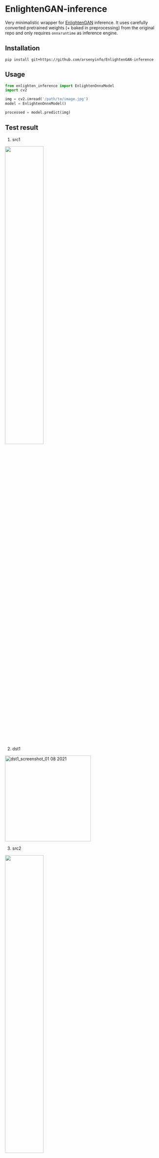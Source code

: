 # EnlightenGAN-inference

Very minimalistic wrapper for [EnlightenGAN](https://github.com/VITA-Group/EnlightenGAN) inference. 
It uses carefully converted pretrained weights (+ baked in preprocessing) from the original repo and only requires `onnxruntime` as inference engine.   

## Installation

`pip install git+https://github.com/arsenyinfo/EnlightenGAN-inference`

## Usage

```python
from enlighten_inference import EnlightenOnnxModel
import cv2

img = cv2.imread('/path/to/image.jpg')
model = EnlightenOnnxModel()

processed = model.predict(img)
``` 
## Test result
1. src1
<img src="https://user-images.githubusercontent.com/49335804/127775900-3ee735fb-4274-4712-91b2-c0d89455651f.jpg" width="50%" height="50%"/>


2. dst1
<img width="281" alt="dst1_screenshot_01 08 2021" src="https://user-images.githubusercontent.com/49335804/127775794-b7448be5-3aa0-4df1-af0f-94905b49f1bf.png">


3. src2
<img src="https://user-images.githubusercontent.com/49335804/127775935-687a12b9-29ea-433d-83b9-24c1a5135f98.jpg" width="50%" height="50%"/>


4. dst2
<img width="665" alt="dst2_screenshot_01 08 2021" src="https://user-images.githubusercontent.com/49335804/127775840-550d5756-25da-4a09-ad7b-19a4c2a5cb65.png">


5. src3
<img src="https://user-images.githubusercontent.com/49335804/127788654-23a9e210-f551-4857-888f-af877cd5d46d.jpg" width="50%" height="50%"/>

6. dst3
<img width="281" alt="dst3_screenshot_02 08 2021" src="https://user-images.githubusercontent.com/49335804/127788800-965e372c-5d78-4af2-9cfb-f635e7147885.png">


7. src4
<img src="https://user-images.githubusercontent.com/49335804/127788823-71289cd5-fe91-44de-8d35-3f9deef9d150.jpg" width="50%" height="50%"/>


8. dst4
<img width="262" alt="크기변환 dst4_screenshot_02 08 2021" src="https://user-images.githubusercontent.com/49335804/127788906-235137ad-b669-4314-ab68-d0cc3e0f9431.png">

9. src5
<img src="https://user-images.githubusercontent.com/49335804/127862804-d71acb61-e8e1-497b-adc6-b5c677f78de4.jpg" width="50%" height="50%"/>

10. dst5
<img width="665" alt="dst5_screenshot_02 08 2021" src="https://user-images.githubusercontent.com/49335804/127862634-10b19c19-92ba-46ff-b62c-34e0025ec3e0.png">

11. src6
<img src="https://user-images.githubusercontent.com/49335804/127862887-e91d2501-4465-4262-83bf-507d2dbd92af.jpg" width="50%" height="50%"/>

12. dst6
<img width="665" alt="dst6_screenshot_02 08 2021" src="https://user-images.githubusercontent.com/49335804/127863057-0ad4a29d-f8f4-4f80-98de-8e9b4a4236af.png">


13. src7
<img src="https://user-images.githubusercontent.com/49335804/127862962-b003dd16-64a7-4f46-afd7-b901e037f5d5.jpg" width="50%" height="50%"/>

14. dst7
<img width="374" alt="dst7_screenshot_02 08 2021" src="https://user-images.githubusercontent.com/49335804/127863138-6aab02a5-7708-4623-8565-16f5cf500f98.png">

